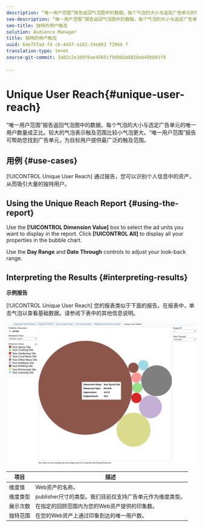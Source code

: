 ```yaml
---
description: “唯一用户范围”报告返回气泡图中的数据。每个气泡的大小与选定广告单元的唯一用户数量成正比。较大的气泡表示触及范围比较小气泡更大。“唯一用户范围”报告可帮助您找到广告单元，为目标用户提供最广泛的触及范围。
seo-description: “唯一用户范围”报告返回气泡图中的数据。每个气泡的大小与选定广告单元的唯一用户数量成正比。较大的气泡表示触及范围比较小气泡更大。“唯一用户范围”报告可帮助您找到广告单元，为目标用户提供最广泛的触及范围。
seo-title: 独特的用户触及
solution: Audience Manager
title: 独特的用户触及
uuid: 64e75fad-f4 cb-4d47-a162-34e663 f3966 f
translation-type: tm+mt
source-git-commit: 3a02c2e109f6ae4565cf9d86bb8828ab49bb01f0

---
```



# Unique User Reach{#unique-user-reach}

“唯一用户范围”报告返回气泡图中的数据。每个气泡的大小与选定广告单元的唯一用户数量成正比。较大的气泡表示触及范围比较小气泡更大。“唯一用户范围”报告可帮助您找到广告单元，为目标用户提供最广泛的触及范围。

## 用例 {#use-cases}

[!UICONTROL Unique User Reach] 通过报告，您可以识别个人信息中的资产，从而吸引大量的独特用户。

## Using the Unique Reach Report {#using-the-report}

Use the **[!UICONTROL Dimension Value]** box to select the ad units you want to display in the report. Click **[!UICONTROL All]** to display all your properties in the bubble chart.

Use the **Day Range** and **Date Through** controls to adjust your look-back range.

## Interpreting the Results {#interpreting-results}

**示例报告**

[!UICONTROL Unique User Reach] 您的报表类似于下面的报告。在报表中，单击气泡以查看基础数据。请参阅下表中的其他信息说明。

![](assets/publisher_unique_user_reach.png)

| 项目 | 描述 |
|--- |--- |
| 维度值 | Web资产的名称。 |
| 维度类型 | publisher尺寸的类型。我们目前仅支持广告单元作为维度类型。 |
| 展示次数 | 在指定的回顾范围内为您的Web资产提供的印象数。 |
| 独特范围 | 在您的Web资产上通过印象到达的唯一用户数。 |